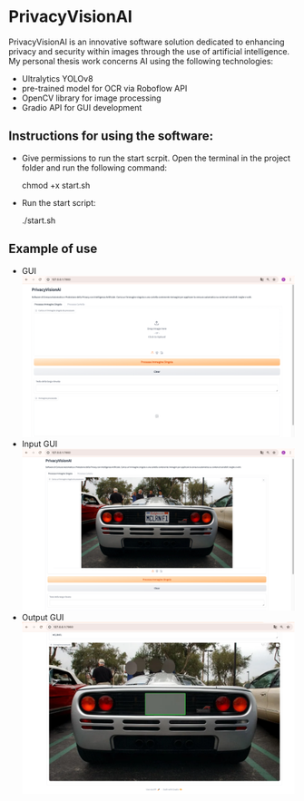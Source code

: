 # PrivacyVisionAI
PrivacyVisionAI is an innovative software solution dedicated to enhancing privacy and security within images through the use of artificial intelligence.
My personal thesis work concerns AI using the following technologies:
- Ultralytics YOLOv8 
- pre-trained model for OCR via Roboflow API
- OpenCV library for image processing
- Gradio API for GUI development

## Instructions for using the software:
- Give permissions to run the start scrpit. Open the terminal in the project folder and run the following command:

  chmod +x start.sh
- Run the start script:

  ./start.sh
  
## Example of use
- GUI
![Alt text](GUI.png)
- Input GUI
![Alt text](inputGUI.png)
- Output GUI
![Alt text](outputGUI.png)
